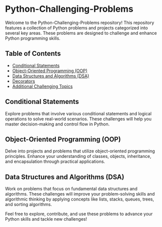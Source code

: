 # Python-Challenging-Problems

Welcome to the Python-Challenging-Problems repository! This repository features a collection of Python problems and projects categorized into several key areas. These problems are designed to challenge and enhance Python programming skills.

## Table of Contents
- [Conditional Statements](#conditional-statements)
- [Object-Oriented Programming (OOP)](#object-oriented-programming-oop)
- [Data Structures and Algorithms (DSA)](#data-structures-and-algorithms-dsa)
- [Decorators](#decorators)
- [Additional Challenging Topics](#additional-challenging-topics)

## Conditional Statements

Explore problems that involve various conditional statements and logical operations to solve real-world scenarios. These challenges will help you master decision-making and control flow in Python.

## Object-Oriented Programming (OOP)

Delve into projects and problems that utilize object-oriented programming principles. Enhance your understanding of classes, objects, inheritance, and encapsulation through practical applications.

## Data Structures and Algorithms (DSA)

Work on problems that focus on fundamental data structures and algorithms. These challenges will improve your problem-solving skills and algorithmic thinking by applying concepts like lists, stacks, queues, trees, and sorting algorithms.

Feel free to explore, contribute, and use these problems to advance your Python skills and tackle new challenges!
